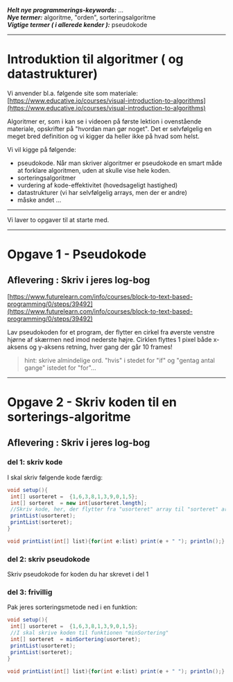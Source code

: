 ***Helt nye programmerings-keywords:*** ...         
***Nye termer:*** algoritme, "orden", sorteringsalgoritme        
***Vigtige termer ( i allerede kender ):*** pseudokode       

------------------------------------------------

# Introduktion til algoritmer ( og datastrukturer)

Vi anvender bl.a. følgende site som materiale:    
[https://www.educative.io/courses/visual-introduction-to-algorithms](https://www.educative.io/courses/visual-introduction-to-algorithms)   

Algoritmer er, som i kan se i videoen på første lektion i ovenstående materiale, opskrifter på "hvordan man gør noget". Det er selvfølgelig en meget bred definition og vi kigger da heller ikke på hvad som helst.   

Vi vil kigge på følgende:
- pseudokode. Når man skriver algoritmer er pseudokode en smart måde at forklare algoritmen, uden at skulle vise hele koden.
- sorteringsalgoritmer
- vurdering af kode-effektivitet (hovedsageligt hastighed)
- datastrukturer (vi har selvfølgelig arrays, men der er andre)
- måske andet ...

------------------------------------------------
Vi laver to opgaver til at starte med.

------------------------------------------------

# Opgave 1 - Pseudokode
## Aflevering : Skriv i jeres log-bog

[https://www.futurelearn.com/info/courses/block-to-text-based-programming/0/steps/39492](https://www.futurelearn.com/info/courses/block-to-text-based-programming/0/steps/39492)

Lav pseudokoden for et program, der flytter en cirkel fra øverste venstre hjørne af skærmen ned imod nederste højre.
Cirklen flyttes 1 pixel både x-aksens og y-aksens retning, hver gang der går 10 frames!

>hint: skrive almindelige ord. "hvis" i stedet for "if" og "gentag antal gange" istedet for "for"...
------------------------------------------------

# Opgave 2 - Skriv koden til en sorterings-algoritme
## Aflevering : Skriv i jeres log-bog

### del 1: skriv kode
I skal skriv følgende kode færdig:
```java
void setup(){
 int[] usorteret =  {1,6,3,8,1,3,9,0,1,5};
 int[] sorteret  = new int[usorteret.length];
 //Skriv kode, her, der flytter fra "usorteret" array til "sorteret" array!!!
 printList(usorteret);
 printList(sorteret);
}  

void printList(int[] list){for(int e:list) print(e + " "); println();}
```

### del 2: skriv pseudokode
Skriv pseudokode for koden du har skrevet i del 1


### del 3: frivillig
Pak jeres sorteringsmetode ned i en funktion:
```java
void setup(){
 int[] usorteret =  {1,6,3,8,1,3,9,0,1,5};
 //I skal skrive koden til funktionen "minSortering"
 int[] sorteret  = minSortering(usorteret);
 printList(usorteret);
 printList(sorteret);
}  

void printList(int[] list){for(int e:list) print(e + " "); println();}
```
